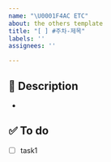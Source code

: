 ```yaml
---
name: "\U0001F4AC ETC"
about: the others template
title: "[ ] #주차-제목"
labels: ''
assignees: ''

---
```


## 📌 Description
-

## ✅ To do
- [ ] task1
